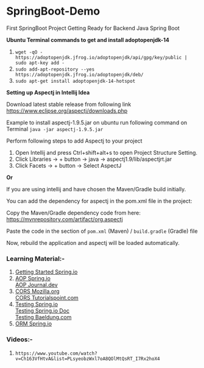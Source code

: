 # SpringBoot-Demo
First SpringBoot Project
Getting Ready for Backend Java Spring Boot


**Ubuntu Terminal commands to get and install adoptopenjdk-14**

1. `wget -qO - https://adoptopenjdk.jfrog.io/adoptopenjdk/api/gpg/key/public | sudo apt-key add -`
2. `sudo add-apt-repository --yes https://adoptopenjdk.jfrog.io/adoptopenjdk/deb/`
3. `sudo apt-get install adoptopenjdk-14-hotspot`


**Setting up Aspectj in Intellij Idea**

Download latest stable release from following link
https://www.eclipse.org/aspectj/downloads.php

Example to install aspectj-1.9.5.jar on ubuntu run following command on Terminal
`java -jar aspectj-1.9.5.jar`

Perform following steps to add Aspectj to your project

1. Open Intellij and press Ctrl+shift+alt+s to open Project Structure Setting.
2. Click Libraries -> + button -> java -> aspectj1.9/lib/aspectjrt.jar
3. Click Facets -> + button -> Select AspectJ

**Or**

If you are using intellij and have chosen the Maven/Gradle build initially.

You can add the dependency for aspectj in the pom.xml file in the project:

Copy the Maven/Gradle dependency code from here:
https://mvnrepository.com/artifact/org.aspectj


Paste the code in the <dependencies> section of `pom.xml` (Maven) / `build.gradle` (Gradle) file


Now, rebuild the application and aspectj will be loaded automatically.


### Learning Material:-
1. [Getting Started Spring.io](https://spring.io/guides/gs/spring-boot/)   
2. [AOP Spring.io](https://docs.spring.io/spring-framework/docs/current/spring-framework-reference/core.html#aop)  
   [AOP Journal.dev](https://www.journaldev.com/2583/spring-aop-example-tutorial-aspect-advice-pointcut-joinpoint-annotations)  
3. [CORS Mozilla.org](https://developer.mozilla.org/en-US/docs/Web/HTTP/CORS)  
   [CORS Tutorialspoint.com](https://www.tutorialspoint.com/spring_boot/spring_boot_cors_support.htm)  
4. [Testing Spring.io](https://spring.io/guides/gs/testing-web/)  
   [Testing Spring.io Doc](https://docs.spring.io/spring-boot/docs/1.5.2.RELEASE/reference/html/boot-features-testing.html#:~:text=41.3%20Testing%20Spring%20Boot%20applications&text=Spring%20Boot%20provides%20a%20%40SpringBootTest,in%20your%20tests%20via%20SpringApplication%20)  
   [Testing Baeldung.com](https://www.baeldung.com/spring-boot-testing)  
5. [ORM Spring.io](https://docs.spring.io/autorepo/docs/spring-framework/4.2.7.RELEASE/spring-framework-reference/html/orm.html)  

### Videos:- 
1. `https://www.youtube.com/watch?v=Ch163VfHtvA&list=PLsyeobzWxl7oA8QOlMtQsRT_I7Rx2hoX4`  
